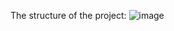 The structure of the project:
![image](https://github.com/user-attachments/assets/0a4e0f8a-e6e3-4196-844d-2a820074f8e8)
